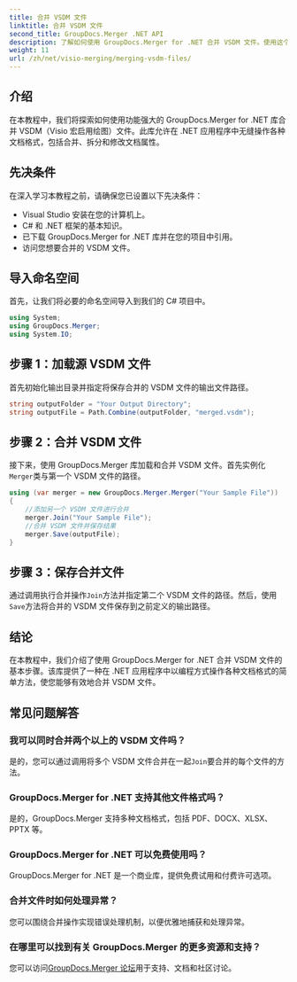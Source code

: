 ```yaml
---
title: 合并 VSDM 文件
linktitle: 合并 VSDM 文件
second_title: GroupDocs.Merger .NET API
description: 了解如何使用 GroupDocs.Merger for .NET 合并 VSDM 文件。使用这个易于使用的库简化您的文档管理任务。
weight: 11
url: /zh/net/visio-merging/merging-vsdm-files/
---
```

## 介绍
在本教程中，我们将探索如何使用功能强大的 GroupDocs.Merger for .NET 库合并 VSDM（Visio 宏启用绘图）文件。此库允许在 .NET 应用程序中无缝操作各种文档格式，包括合并、拆分和修改文档属性。
## 先决条件
在深入学习本教程之前，请确保您已设置以下先决条件：
- Visual Studio 安装在您的计算机上。
- C# 和 .NET 框架的基本知识。
- 已下载 GroupDocs.Merger for .NET 库并在您的项目中引用。
- 访问您想要合并的 VSDM 文件。

## 导入命名空间
首先，让我们将必要的命名空间导入到我们的 C# 项目中。
```csharp
using System; 
using GroupDocs.Merger;
using System.IO;
```
## 步骤 1：加载源 VSDM 文件
首先初始化输出目录并指定将保存合并的 VSDM 文件的输出文件路径。
```csharp
string outputFolder = "Your Output Directory";
string outputFile = Path.Combine(outputFolder, "merged.vsdm");
```
## 步骤 2：合并 VSDM 文件
接下来，使用 GroupDocs.Merger 库加载和合并 VSDM 文件。首先实例化`Merger`类与第一个 VSDM 文件的路径。
```csharp
using (var merger = new GroupDocs.Merger.Merger("Your Sample File"))
{
    //添加另一个 VSDM 文件进行合并
    merger.Join("Your Sample File");
    //合并 VSDM 文件并保存结果
    merger.Save(outputFile);
}
```
## 步骤 3：保存合并文件
通过调用执行合并操作`Join`方法并指定第二个 VSDM 文件的路径。然后，使用`Save`方法将合并的 VSDM 文件保存到之前定义的输出路径。

## 结论
在本教程中，我们介绍了使用 GroupDocs.Merger for .NET 合并 VSDM 文件的基本步骤。该库提供了一种在 .NET 应用程序中以编程方式操作各种文档格式的简单方法，使您能够有效地合并 VSDM 文件。

## 常见问题解答
### 我可以同时合并两个以上的 VSDM 文件吗？
是的，您可以通过调用将多个 VSDM 文件合并在一起`Join`要合并的每个文件的方法。
### GroupDocs.Merger for .NET 支持其他文件格式吗？
是的，GroupDocs.Merger 支持多种文档格式，包括 PDF、DOCX、XLSX、PPTX 等。
### GroupDocs.Merger for .NET 可以免费使用吗？
GroupDocs.Merger for .NET 是一个商业库，提供免费试用和付费许可选项。
### 合并文件时如何处理异常？
您可以围绕合并操作实现错误处理机制，以便优雅地捕获和处理异常。
### 在哪里可以找到有关 GroupDocs.Merger 的更多资源和支持？
您可以访问[GroupDocs.Merger 论坛](https://forum.groupdocs.com/c/merger/32)用于支持、文档和社区讨论。